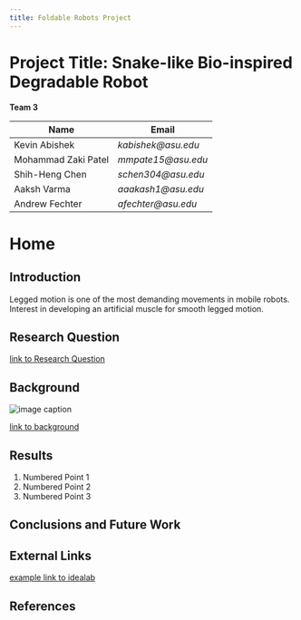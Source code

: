```yaml
---
title: Foldable Robots Project 
---
```


# Project Title: Snake-like Bio-inspired Degradable Robot
**Team 3**

|    Name                                 |    Email    |
| -----------                             | ----------- |
| Kevin Abishek                         | _kabishek@asu.edu_      |
| Mohammad Zaki Patel                     |_mmpate15@asu.edu_ |
|  Shih-Heng Chen                  |_schen304@asu.edu_ |
| Aaksh Varma     | _aaakash1@asu.edu_  |
| Andrew Fechter      | _afechter@asu.edu_  |
# Home

## Introduction
Legged motion is one of the most demanding movements in mobile robots. Interest in developing an artificial muscle for smooth legged motion.

## Research Question

[link to Research Question](/Researchquestion.md)

## Background

![image caption](https://idealab.asu.edu/assets/images/research/jumper1.png)

[link to background](/background.md)

## Results

1. Numbered Point 1
1. Numbered Point 2
1. Numbered Point 3

## Conclusions and Future Work

## External Links

[example link to idealab](https://idealab.asu.edu)


## References

